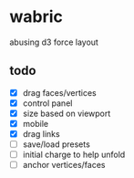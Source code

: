 # wabric

abusing d3 force layout

## todo

- [x] drag faces/vertices
- [x] control panel
- [x] size based on viewport
- [x] mobile
- [x] drag links
- [ ] save/load presets
- [ ] initial charge to help unfold
- [ ] anchor vertices/faces
